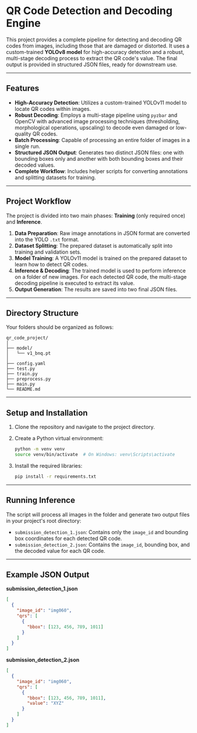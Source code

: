 # QR Code Detection and Decoding Engine

This project provides a complete pipeline for detecting and decoding QR codes from images, including those that are damaged or distorted. It uses a custom-trained **YOLOv8 model** for high-accuracy detection and a robust, multi-stage decoding process to extract the QR code's value. The final output is provided in structured JSON files, ready for downstream use.

---

## Features

* **High-Accuracy Detection**: Utilizes a custom-trained YOLOv11 model to locate QR codes within images.
* **Robust Decoding**: Employs a multi-stage pipeline using `pyzbar` and OpenCV with advanced image processing techniques (thresholding, morphological operations, upscaling) to decode even damaged or low-quality QR codes.
* **Batch Processing**: Capable of processing an entire folder of images in a single run.
* **Structured JSON Output**: Generates two distinct JSON files: one with bounding boxes only and another with both bounding boxes and their decoded values.
* **Complete Workflow**: Includes helper scripts for converting annotations and splitting datasets for training.

---

## Project Workflow

The project is divided into two main phases: **Training** (only required once) and **Inference**.

1. **Data Preparation**: Raw image annotations in JSON format are converted into the YOLO `.txt` format.
2. **Dataset Splitting**: The prepared dataset is automatically split into training and validation sets.
3. **Model Training**: A YOLOv11 model is trained on the prepared dataset to learn how to detect QR codes.
4. **Inference & Decoding**: The trained model is used to perform inference on a folder of new images. For each detected QR code, the multi-stage decoding pipeline is executed to extract its value.
5. **Output Generation**: The results are saved into two final JSON files.

---

## Directory Structure

Your folders should be organized as follows:

```
qr_code_project/
│
├── model/
│   └── v1_bnq.pt      
│
├── config.yaml        
├── test.py
├── train.py
├── preprocess.py    
├── main.py        
└── README.md
```

---

## Setup and Installation

1. Clone the repository and navigate to the project directory.

2. Create a Python virtual environment:

   ```bash
   python -m venv venv
   source venv/bin/activate  # On Windows: venv\Scripts\activate
   ```

3. Install the required libraries:

   ```bash
   pip install -r requirements.txt
   ```

---

## Running Inference

The script will process all images in the folder and generate two output files in your project's root directory:

* `submission_detection_1.json`: Contains only the `image_id` and bounding box coordinates for each detected QR code.
* `submission_detection_2.json`: Contains the `image_id`, bounding box, and the decoded value for each QR code.

---

## Example JSON Output

**submission_detection_1.json**

```json
[
  {
    "image_id": "img060",
    "qrs": [
      {
        "bbox": [123, 456, 789, 1011]
      }
    ]
  }
]
```

**submission_detection_2.json**

```json
[
  {
    "image_id": "img060",
    "qrs": [
      {
        "bbox": [123, 456, 789, 1011],
        "value": "XYZ"
      }
    ]
  }
]
```

